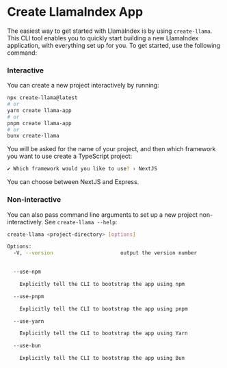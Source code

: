 # Create LlamaIndex App

The easiest way to get started with LlamaIndex is by using `create-llama`. This CLI tool enables you to quickly start building a new LlamaIndex application, with everything set up for you. 
To get started, use the following command:

### Interactive

You can create a new project interactively by running:

```bash
npx create-llama@latest
# or
yarn create llama-app
# or
pnpm create llama-app
# or
bunx create-llama
```

You will be asked for the name of your project, and then which framework you want to use
create a TypeScript project:

```bash
✔ Which framework would you like to use? › NextJS
```

You can choose between NextJS and Express.

### Non-interactive

You can also pass command line arguments to set up a new project
non-interactively. See `create-llama --help`:

```bash
create-llama <project-directory> [options]

Options:
  -V, --version                      output the version number
 

  --use-npm

    Explicitly tell the CLI to bootstrap the app using npm

  --use-pnpm

    Explicitly tell the CLI to bootstrap the app using pnpm

  --use-yarn

    Explicitly tell the CLI to bootstrap the app using Yarn

  --use-bun

    Explicitly tell the CLI to bootstrap the app using Bun

```

